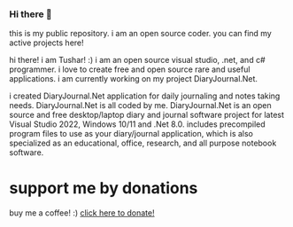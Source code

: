 ### Hi there 👋
this is my public repository. i am an open source coder. you can find my active projects here!

hi there! i am Tushar! :) i am an open source visual studio, .net, and c# programmer. i love to create free and open source rare and useful applications. i am currently working on my project DiaryJournal.Net.

i created DiaryJournal.Net application for daily journaling and notes taking needs. DiaryJournal.Net is all coded by me. DiaryJournal.Net is an open source and free desktop/laptop diary and journal software project for latest Visual Studio 2022, Windows 10/11 and .Net 8.0. includes precompiled program files to use as your diary/journal application, which is also specialized as an educational, office, research, and all purpose notebook software.


# support me by donations
buy me a coffee! :) [click here to donate!](https://www.buymeacoffee.com/tusharjain1082)

<!--
**tusharjain1082/tusharjain1082** is a ✨ _special_ ✨ repository because its `README.md` (this file) appears on your GitHub profile.

Here are some ideas to get you started:

- 🔭 I’m currently working on ...
- 🌱 I’m currently learning ...
- 👯 I’m looking to collaborate on ...
- 🤔 I’m looking for help with ...
- 💬 Ask me about ...
- 📫 How to reach me: ...
- 😄 Pronouns: ...
- ⚡ Fun fact: ...
-->
